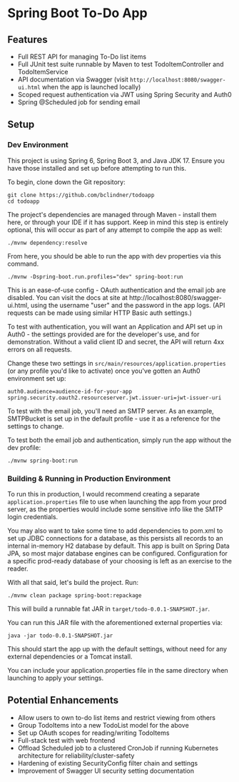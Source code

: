 # Spring Boot To-Do App

## Features

* Full REST API for managing To-Do list items
* Full JUnit test suite runnable by Maven to test TodoItemController and
  TodoItemService
* API documentation via Swagger (visit `http://localhost:8080/swagger-ui.html`
  when the app is launched locally)
* Scoped request authentication via JWT using Spring Security and Auth0
* Spring @Scheduled job for sending email

## Setup

### Dev Environment

This project is using Spring 6, Spring Boot 3, and Java JDK 17. Ensure you have
those installed and set up before attempting to run this.

To begin, clone down the Git repository:

```
git clone https://github.com/bclindner/todoapp
cd todoapp
```

The project's dependencies are managed through Maven - install them here, or
through your IDE if it has support. Keep in mind this step is entirely
optional, this will occur as part of any attempt to compile the app as well:

```
./mvnw dependency:resolve
```

From here, you should be able to run the app with dev properties via this
command.

```
./mvnw -Dspring-boot.run.profiles="dev" spring-boot:run
```

This is an ease-of-use config - OAuth authentication and the email job are
disabled. You can visit the docs at site at
http://localhost:8080/swagger-ui.html, using the username "user" and the
password in the app logs. (API requests can be made using similar HTTP Basic
auth settings.)

To test with authentication, you will want an Application and API set up in
Auth0 - the settings provided are for the developer's use, and for
demonstration. Without a valid client ID and secret, the API will return 4xx
errors on all requests.

Change these two settings in `src/main/resources/application.properties` (or
any profile you'd like to activate) once you've gotten an Auth0 environment set
up:

```
auth0.audience=audience-id-for-your-app
spring.security.oauth2.resourceserver.jwt.issuer-uri=jwt-issuer-uri
```

To test with the email job, you'll need an SMTP server. As an example,
SMTPBucket is set up in the default profile - use it as a reference for the
settings to change.

To test both the email job and authentication, simply run the app without the
dev profile:

```
./mvnw spring-boot:run
```

### Building & Running in Production Environment

To run this in production, I would recommend creating a separate
`application.properties` file to use when launching the app from your prod
server, as the properties would include some sensitive info like the SMTP login
credentials.

You may also want to take some time to add dependencies to pom.xml to set up
JDBC connections for a database, as this persists all records to an internal
in-memory H2 database by default. This app is built on Spring Data JPA, so most
major database engines can be configured. Configuration for a specific
prod-ready database of your choosing is left as an exercise to the reader.

With all that said, let's build the project. Run:

```
./mvnw clean package spring-boot:repackage
```

This will build a runnable fat JAR in `target/todo-0.0.1-SNAPSHOT.jar`.

You can run this JAR file with the aforementioned external properties via:

```
java -jar todo-0.0.1-SNAPSHOT.jar
```

This should start the app up with the default settings, without need for any
external dependencies or a Tomcat install.

You can include your application.properties file in the same directory when
launching to apply your settings.

## Potential Enhancements

* Allow users to own to-do list items and restrict viewing from others
* Group TodoItems into a new TodoList model for the above
* Set up OAuth scopes for reading/writing TodoItems
* Full-stack test with web frontend
* Offload Scheduled job to a clustered CronJob if running Kubernetes
  architecture for reliability/cluster-safety
* Hardening of existing SecurityConfig filter chain and settings
* Improvement of Swagger UI security setting documentation